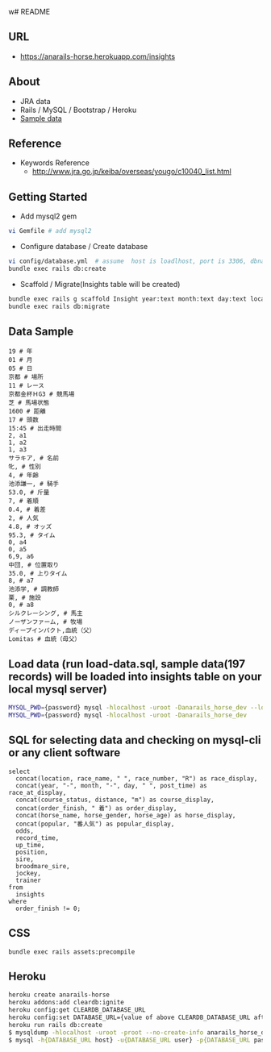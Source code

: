 w# README
## URL
* https://anarails-horse.herokuapp.com/insights

## About
* JRA data 
* Rails / MySQL / Bootstrap / Heroku
* [Sample data](./hanshinhinba19-utf8.csv)

## Reference

* Keywords Reference
  - http://www.jra.go.jp/keiba/overseas/yougo/c10040_list.html

## Getting Started 

* Add mysql2 gem

```bash
vi Gemfile # add mysql2
```

* Configure database  / Create database

```bash
vi config/database.yml  # assume  host is loadlhost, port is 3306, dbname is anarails_horse_{environment}, using root user/password
bundle exec rails db:create
```

* Scaffold / Migrate(Insights table will be created)

```bash
bundle exec rails g scaffold Insight year:text month:text day:text location:text race_number:integer race_name:text a0:text course_status:text distance:integer candidacy:integer post_time:string a1:text a2:text a3:text horse_name:text horse_gender:text horse_age:integer jockey:text weight_carry:float order_finish:integer order_difference:float popular:integer odds:float record_time:text a4:text a5:text a6:text a7:text position:text up_time:text a8:text trainer:text traing_center:text a9:text  owner:text farm:text sire:text broodmare_sire:text
bundle exec rails db:migrate
```

## Data Sample

```
19 # 年
01 # 月
05 # 日
京都 # 場所
11 # レース
京都金杯ＨG3 # 競馬場
芝 # 馬場状態
1600 # 距離
17 # 頭数	
15:45 # 出走時間
2, a1
1, a2
1, a3
サラキア, # 名前
牝, # 性別
4, # 年齢
池添謙一, # 騎手
53.0, # 斤量
7, # 着順
0.4, # 着差
2, # 人気
4.8, # オッズ
95.3, # タイム
0, a4
0, a5
6,9, a6
中団, # 位置取り
35.0, # 上りタイム
8, # a7
池添学, # 調教師
栗, # 施設
0, # a8
シルクレーシング, # 馬主
ノーザンファーム, # 牧場
ディープインパクト,血統（父）
Lomitas # 血統（母父）
```


## Load data (run load-data.sql, sample data(197 records) will be loaded into insights table on your local mysql server)

```bash
MYSQL_PWD={password} mysql -hlocalhost -uroot -Danarails_horse_dev --local-infile=1 < load-data.sql
MYSQL_PWD={password} mysql -hlocalhost -uroot -Danarails_horse_dev

```

## SQL for selecting data and checking on mysql-cli or any client software

```
select
  concat(location, race_name, " ", race_number, "R") as race_display,
  concat(year, "-", month, "-", day, " ", post_time) as race_at_display,
  concat(course_status, distance, "m") as course_display,
  concat(order_finish, " 着") as order_display,
  concat(horse_name, horse_gender, horse_age) as horse_display,
  concat(popular, "番人気") as popular_display,
  odds,
  record_time,
  up_time,
  position,
  sire,
  broodmare_sire,
  jockey,
  trainer
from
  insights
where
  order_finish != 0;
```

## CSS

```
bundle exec rails assets:precompile
```

## Heroku

```bash
heroku create anarails-horse
heroku addons:add cleardb:ignite
heroku config:get CLEARDB_DATABASE_URL
heroku config:set DATABASE_URL={value of above CLEARDB_DATABASE_URL after replace mysql:// to mysql2://} #
heroku run rails db:create
$ mysqldump -hlocalhost -uroot -proot --no-create-info anarails_horse_dev insights  > anarails_horse_dev.sql
$ mysql -h{DATABASE_URL host} -u{DATABASE_URL user} -p{DATABASE_URL password} -D{DATABASE_URL dbname} < anarails_horse_dev.sql
```


